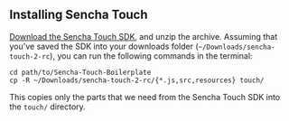 Installing Sencha Touch
-----------------------

[Download the Sencha Touch SDK][sdk], and unzip the archive. Assuming that you've saved the SDK into your downloads folder (`~/Downloads/sencha-touch-2-rc`), you can run the following commands in the terminal:

    cd path/to/Sencha-Touch-Boilerplate
    cp -R ~/Downloads/sencha-touch-2-rc/{*.js,src,resources} touch/

This copies only the parts that we need from the Sencha Touch SDK into the `touch/` directory.

[sdk]: http://www.sencha.com/products/touch/download/
